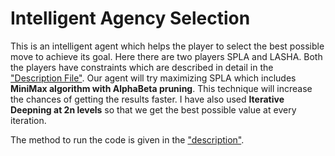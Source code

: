 # Intelligent Agency Selection

This is an intelligent agent which helps the player to select the best possible move to achieve its goal. Here there are two players SPLA and LASHA. Both the players have constraints which are described in detail in the ["Description File"](https://github.com/parthvaghani1995/Artificial-Intelligence/blob/master/Intelligent-Agency-Selection/F18HW2_V2.pdf). Our agent will try maximizing SPLA which includes **MiniMax algorithm with AlphaBeta pruning**. This technique will increase the chances of getting the results faster. I have also used **Iterative Deepning at 2n levels** so that we get the best possible value at every iteration.

The method to run the code is given in the ["description"](https://github.com/parthvaghani1995/Artificial-Intelligence/blob/master/Intelligent-Agency-Selection/F18HW2_V2.pdf).
